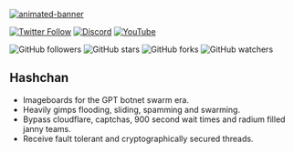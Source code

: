 [![animated-banner](https://github.com/user-attachments/assets/c15d089d-8645-4df9-bd40-fc4ca3628147)](https://hashchan.org)

[![Twitter Follow](https://img.shields.io/twitter/follow/0xhashchan?style=for-the-badge&labelColor=090909&color=090909)](https://twitter.com/0xhashchan)
[![Discord](https://img.shields.io/discord/1301532568960897074?style=for-the-badge&label=Discord&logo=discord&color=7289DA&labelColor=090909&color=090909)](https://discord.gg/ZQPA5MQHa6)
[![YouTube](https://img.shields.io/youtube/channel/subscribers/0xhashchan?labelColor=090909&color=df2df1&style=for-the-badge&logo=youtube&logoColor=white)](https://www.youtube.com/@0xhashchan)

![GitHub followers](https://img.shields.io/github/followers/hashchan?style=for-the-badge&labelColor=090909&color=090909)
![GitHub stars](https://img.shields.io/github/stars/hashchan/hashchan?style=for-the-badge&labelColor=090909&color=090909)
![GitHub forks](https://img.shields.io/github/forks/hashchan/hashchan?style=for-the-badge&labelColor=090909&color=090909)
![GitHub watchers](https://img.shields.io/github/watchers/hashchan/hashchan?style=for-the-badge&labelColor=090909&color=090909)

## Hashchan
- Imageboards for the GPT botnet swarm era.
- Heavily gimps flooding, sliding, spamming and swarming.
- Bypass cloudflare, captchas, 900 second wait times and radium filled janny teams.
- Receive fault tolerant and cryptographically secured threads.


